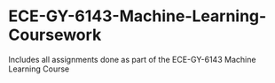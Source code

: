 # ECE-GY-6143-Machine-Learning-Coursework
Includes all assignments done as part of the ECE-GY-6143 Machine Learning Course
